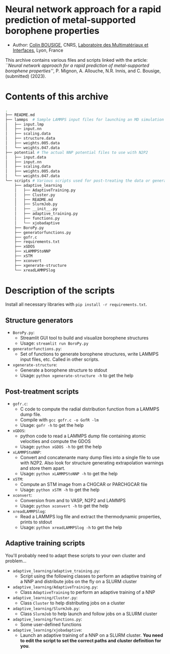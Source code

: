 # Neural network approach for a rapid prediction of metal-supported borophene properties

- Author: [Colin BOUSIGE](mailto:colin.bousige@cnrs.fr), CNRS, [Laboratoire des Multimatériaux et Interfaces](http://lmi.cnrs.fr), Lyon, France

This archive contains various files and scripts linked with the article:
*``Neural network approach for a rapid prediction of metal-supported borophene properties''*, P. Mignon, A. Allouche, N.R. Innis, and C. Bousige, (submitted) (2023).

# Contents of this archive

```bash
.
├── README.md
├── lammps  # Sample LAMMPS input files for launching an MD simulation with the NNP
│   ├── input.lmp
│   ├── input.nn
│   ├── scaling.data
│   ├── structure.data
│   ├── weights.005.data
│   └── weights.047.data
├── potential # The actual NNP potential files to use with N2P2
│   ├── input.data
│   ├── input.nn
│   ├── scaling.data
│   ├── weights.005.data
│   └── weights.047.data
└── scripts # Various scripts used for post-treating the data or generating structures
    ├── adaptive_learning
    │   ├── AdaptiveTraining.py
    │   ├── Cluster.py
    │   ├── README.md
    │   ├── SlurmJob.py
    │   ├── __init__.py
    │   ├── adaptive_training.py
    │   ├── functions.py
    │   └── xjobadaptive
    ├── BoroPy.py
    ├── generatorfunctions.py
    ├── gofr.c
    ├── requirements.txt
    ├── xGDOS
    ├── xLAMMPStoNNP
    ├── xSTM
    ├── xconvert
    ├── xgenerate-structure
    └── xreadLAMMPSlog
```

# Description of the scripts

Install all necessary libraries with `pip install -r requirements.txt`.

## Structure generators

- `BoroPy.py`:
  - Streamlit GUI tool to build and visualize borophene structures
  - Usage: `streamlit run BoroPy.py`
- `generatorfunctions.py`:
  - Set of functions to generate borophene structures, write LAMMPS input files, etc. Called in other scripts.
- `xgenerate-structure`:
  - Generate a borophene structure to stdout
  - Usage: `python xgenerate-structure -h` to get the help

## Post-treatment scripts

- `gofr.c`:
  - C code to compute the radial distribution function from a LAMMPS dump file.
  - Compile with `gcc gofr.c -o GofR -lm`
  - Usage: `gofr -h` to get the help
- `xGDOS`:
  - python code to read a LAMMPS dump file containing atomic velocities and compute the GDOS
  - Usage: `python xGDOS -h` to get the help
- `xLAMMPStoNNP`:
  - Convert and concatenante many dump files into a single file to use with N2P2. Also look for structure generating extrapolation warnings and store them apart.
  - Usage: `python xLAMMPStoNNP -h` to get the help
- `xSTM`:
  - Compute an STM image from a CHGCAR or PARCHGCAR file
  - Usage: `python xSTM -h` to get the help
- `xconvert`:
  - Conversion from and to VASP, N2P2 and LAMMPS
  - Usage: `python xconvert -h` to get the help
- `xreadLAMMPSlog`:
  - Read a LAMMPS log file and extract the thermodynamic properties, prints to stdout
  - Usage: `python xreadLAMMPSlog -h` to get the help

## Adaptive training scripts

You'll probably need to adapt these scripts to your own cluster and problem...

- `adaptive_learning/adaptive_training.py`:
  - Script using the following classes to perform an adaptive training of a NNP and distribute jobs on the fly on a SLURM cluster
- `adaptive_learning/AdaptiveTraining.py`:
  - Class `AdaptiveTraining` to perform an adaptive training of a NNP
- `adaptive_learning/Cluster.py`:
  - Class `Cluster` to help distributing jobs on a cluster
- `adaptive_learning/SlurmJob.py`:
  - Class `SlurmJob` to help launch and follow jobs on a SLURM cluster
- `adaptive_learning/functions.py`:
  - Some user-defined functions
- `adaptive_learning/xjobadaptive`:
  - Launch an adaptive training of a NNP on a SLURM cluster. **You need to edit the script to set the correct paths and cluster definition for you**.
